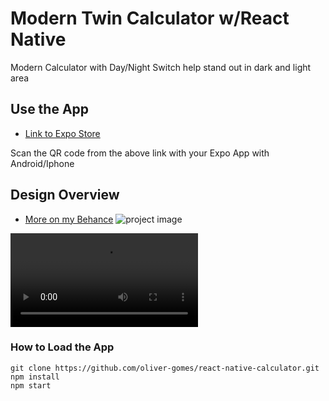 # Modern Twin Calculator w/React Native


Modern Calculator with Day/Night Switch help stand out in dark and light area

## Use the App
- [Link to Expo Store ](https://expo.io/@ogomes/twin-modern-calculator)

Scan the QR code from the above link with your Expo App with Android/Iphone

## Design Overview
- [More on my Behance](https://www.behance.net/gallery/75906275/Calculator-App-Design-Code)
![project image](https://oliver-gomes.github.io/images/github%20images/calculator-instagra.png)





![project image](https://oliver-gomes.github.io/images/github%20images/Calculator.mp4)
### How to Load the App
```
git clone https://github.com/oliver-gomes/react-native-calculator.git
npm install
npm start
```

